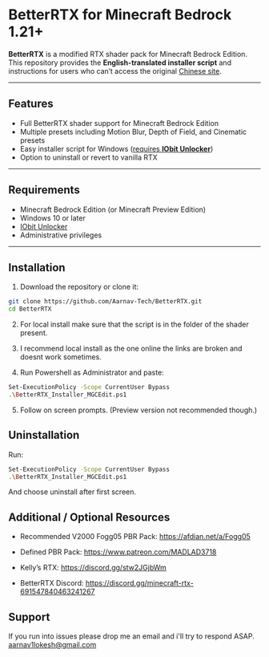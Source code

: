 # BetterRTX for Minecraft Bedrock 1.21+

**BetterRTX** is a modified RTX shader pack for Minecraft Bedrock Edition.  
This repository provides the **English-translated installer script** and instructions for users who can’t access the original [Chinese site](https://www.minegraph.cn/be/shaderpacks/65).

---

## Features

- Full BetterRTX shader support for Minecraft Bedrock Edition
- Multiple presets including Motion Blur, Depth of Field, and Cinematic presets
- Easy installer script for Windows ([requires **IObit Unlocker**](https://www.iobit.com/en/iobit-unlocker.php))
- Option to uninstall or revert to vanilla RTX

---

## Requirements

- Minecraft Bedrock Edition (or Minecraft Preview Edition)
- Windows 10 or later
- [IObit Unlocker](https://www.iobit.com/en/iobit-unlocker.php)
- Administrative privileges

---

## Installation

1. Download the repository or clone it:

```bash
git clone https://github.com/Aarnav-Tech/BetterRTX.git
cd BetterRTX
```
2. For local install make sure that the script is in the folder of the shader present.
   
3.  I recommend local install as the one online the links are broken and doesnt work sometimes.

4. Run Powershell as Administrator and paste:
```bash
Set-ExecutionPolicy -Scope CurrentUser Bypass
.\BetterRTX_Installer_MGCEdit.ps1
```
5. Follow on screen prompts. (Preview version not recommended though.)

## Uninstallation
Run:
```bash
Set-ExecutionPolicy -Scope CurrentUser Bypass
.\BetterRTX_Installer_MGCEdit.ps1
```
And choose uninstall after first screen.

## Additional / Optional Resources
- Recommended V2000 Fogg05 PBR Pack: https://afdian.net/a/Fogg05

- Defined PBR Pack: https://www.patreon.com/MADLAD3718

- Kelly’s RTX: https://discord.gg/stw2JGjbWm

- BetterRTX Discord: https://discord.gg/minecraft-rtx-691547840463241267

## Support
If you run into issues please drop me an email and i'll try to respond ASAP.
[aarnav1lokesh@gmail.com](mailto:aarnav1lokesh@gmail.com)
